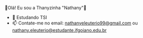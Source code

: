 🎈Olá! Eu sou a Thanyzinha "Nathany"🎈

- 🌱 Estudando TSI
- 📫 Contate-me no email: nathanyeleuterio99@gmail.com ou nathany.eleuterio@estudante.ifgoiano.edu.br

